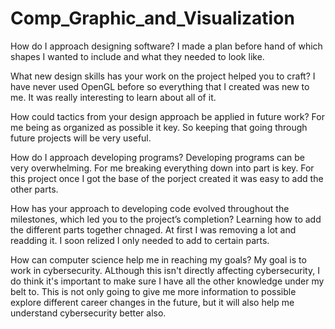 # Comp_Graphic_and_Visualization
How do I approach designing software?
I made a plan before hand of which shapes I wanted to include and what they needed to look like. 

What new design skills has your work on the project helped you to craft?
I have never used OpenGL before so everything that I created was new to me. It was really interesting to learn about all of it. 

How could tactics from your design approach be applied in future work?
For me being as organized as possible it key. So keeping that going through future projects will be very useful. 

How do I approach developing programs?
Developing programs can be very overwhelming. For me breaking everything down into part is key. For this project once I got the base of the porject created it was easy to add the other parts. 

How has your approach to developing code evolved throughout the milestones, which led you to the project’s completion?
Learning how to add the different parts together chnaged. At first I was removing a lot and readding it. I soon relized I only needed to add to certain parts. 

How can computer science help me in reaching my goals?
My goal is to work in cybersecurity. ALthough this isn't directly affecting cybersecurity, I do think it's important to make sure I have all the other knowledge under my belt to. 
This is not only going to give me more information to possible explore different career changes in the future, but it will also help me understand cybersecurity better also. 
